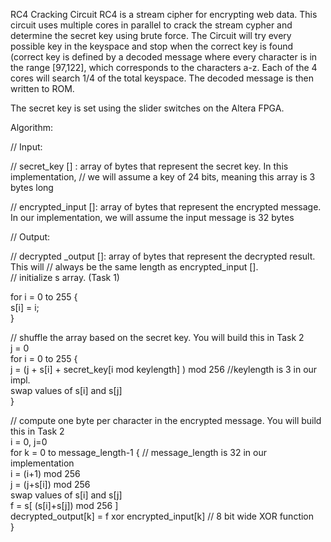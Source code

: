 RC4 Cracking Circuit
RC4 is a stream cipher for encrypting web data. 
This circuit uses multiple cores in parallel to crack the stream cypher and determine the secret key using brute force.  The Circuit will try every possible key in the keyspace and stop when the correct key is found (correct key is defined by a decoded message where every character is in the range [97,122], which corresponds to the characters a-z.  Each of the 4 cores will search 1/4 of the total keyspace.   The decoded message is then written to ROM.

The secret key is set using the slider switches on the Altera FPGA.

Algorithm:

// Input:

// secret_key [] : array of bytes that represent the secret key. In this implementation,
// we will assume a key of 24 bits, meaning this array is 3 bytes long

// encrypted_input []: array of bytes that represent the encrypted message. In our
implementation, we will assume the input message is 32 bytes

// Output:

// decrypted _output []: array of bytes that represent the decrypted result. This will
// always be the same length as encrypted_input [].                                                                                     
// initialize s array. (Task 1)


for i = 0 to 255 {  
  s[i] = i;  
}

// shuffle the array based on the secret key. You will build this in Task 2  
j = 0  
for i = 0 to 255 {  
  j = (j + s[i] + secret_key[i mod keylength] ) mod 256 //keylength is 3 in our impl.  
  swap values of s[i] and s[j]  
}  

// compute one byte per character in the encrypted message. You will build this in Task 2  
i = 0, j=0  
for k = 0 to message_length-1 { // message_length is 32 in our implementation  
  i = (i+1) mod 256  
  j = (j+s[i]) mod 256  
  swap values of s[i] and s[j]  
  f = s[ (s[i]+s[j]) mod 256 ]  
  decrypted_output[k] = f xor encrypted_input[k] // 8 bit wide XOR function  
}
